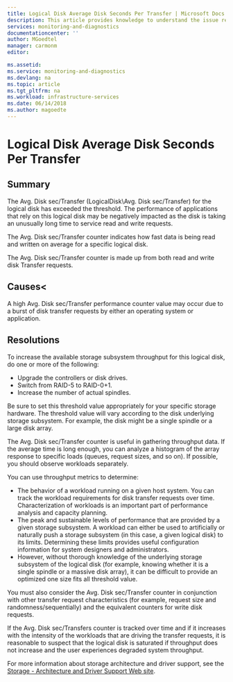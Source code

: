 ```yaml
---
title: Logical Disk Average Disk Seconds Per Transfer | Microsoft Docs
description: This article provides knowledge to understand the issue reported, what are the possible causes, and how to resolve the health issue identified by Azure Monitor VM Health.
services: monitoring-and-diagnostics
documentationcenter: ''
author: MGoedtel
manager: carmonm
editor: 

ms.assetid: 
ms.service: monitoring-and-diagnostics
ms.devlang: na
ms.topic: article
ms.tgt_pltfrm: na
ms.workload: infrastructure-services
ms.date: 06/14/2018
ms.author: magoedte
---
```


# Logical Disk Average Disk Seconds Per Transfer

## Summary

The Avg. Disk sec/Transfer (LogicalDisk\Avg. Disk sec/Transfer) for the logical disk has exceeded the threshold. The performance of applications that rely on this logical disk may be negatively impacted as the disk is taking an unusually long time to service read and write requests.

The Avg. Disk sec/Transfer counter indicates how fast data is being read and written on average for a specific logical disk.

The Avg. Disk sec/Transfer counter is made up from both read and write disk Transfer requests.

## Causes<

A high Avg. Disk sec/Transfer performance counter value may occur due to a burst of disk transfer requests by either an operating system or application.

## Resolutions

To increase the available storage subsystem throughput for this logical disk, do one or more of the following:

- Upgrade the controllers or disk drives.
- Switch from RAID-5 to RAID-0+1.
- Increase the number of actual spindles.

Be sure to set this threshold value appropriately for your specific storage hardware. The threshold value will vary according to the disk underlying storage subsystem. For example, the disk might be a single spindle or a large disk array.

The Avg. Disk sec/Transfer counter is useful in gathering throughput data. If the average time is long enough, you can analyze a histogram of the array response to specific loads (queues, request sizes, and so on). If possible, you should observe workloads separately.

You can use throughput metrics to determine:

- The behavior of a workload running on a given host system. You can track the workload requirements for disk transfer requests over time. Characterization of workloads is an important part of performance analysis and capacity planning.
- The peak and sustainable levels of performance that are provided by a given storage subsystem. A workload can either be used to artificially or naturally push a storage subsystem (in this case, a given logical disk) to its limits. Determining these limits provides useful configuration information for system designers and administrators.
- However, without thorough knowledge of the underlying storage subsystem of the logical disk (for example, knowing whether it is a single spindle or a massive disk array), it can be difficult to provide an optimized one size fits all threshold value.

You must also consider the Avg. Disk sec/Transfer counter in conjunction with other transfer request characteristics (for example, request size and randomness/sequentially) and the equivalent counters for write disk requests.

If the Avg. Disk sec/Transfers counter is tracked over time and if it increases with the intensity of the workloads that are driving the transfer requests, it is reasonable to suspect that the logical disk is saturated if throughput does not increase and the user experiences degraded system throughput.

For more information about storage architecture and driver support, see the [Storage - Architecture and Driver Support Web site](http://go.microsoft.com/fwlink/?LinkId=26156).